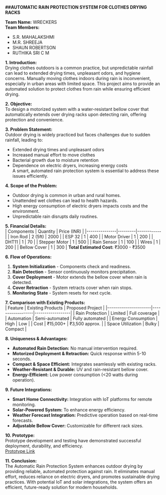 
**##AUTOMATIC RAIN PROTECTION SYSTEM FOR CLOTHES DRYING RACKS**

**Team Name:** WRECKERS  
**Team Members:**  
- S.R. MAHALAKSHMI  
- M.R. SHREEJA  
- SHAUN ROBERTSON  
- RUTHIKA SRI C M  

**1. Introduction:**  
Drying clothes outdoors is a common practice, but unpredictable rainfall can lead to extended drying times, unpleasant odors, and hygiene concerns. Manually moving clothes indoors during rain is inconvenient, especially in urban areas with limited space. This project aims to provide an automated solution to protect clothes from rain while ensuring efficient drying.

**2. Objective:**  
To design a motorized system with a water-resistant bellow cover that automatically extends over drying racks upon detecting rain, offering protection and convenience.

**3. Problem Statement:**  
Outdoor drying is widely practiced but faces challenges due to sudden rainfall, leading to:
- Extended drying times and unpleasant odors
- Increased manual effort to move clothes
- Bacterial growth due to moisture retention
- Dependence on electric dryers, increasing energy costs  
A smart, automated rain protection system is essential to address these issues efficiently.

**4. Scope of the Problem:**  
- Outdoor drying is common in urban and rural homes.
- Unattended wet clothes can lead to health hazards.
- High energy consumption of electric dryers impacts costs and the environment.
- Unpredictable rain disrupts daily routines.

**5. Financial Details:**  
| Components      | Quantity | Price (INR) |
|---------------|---------|------------|
| Iron Rod      | 2 (5ft) | 2000       |
| ESP 32       | 1       | 400        |
| Motor Driver  | 1       | 200        |
| DHT11         | 1       | 70         |
| Stepper Motor | 1       | 500        |
| Rain Sensor   | 1       | 100        |
| Wires         | 1       | 200        |
| Bellow Cover  | 1       | 300        |
**Total Estimated Cost:** ₹3000 - ₹3500

**6. Flow of Operations:**  
1. **System Initialization** - Components check and readiness.
2. **Rain Detection** - Sensor continuously monitors precipitation.
3. **Cover Deployment** - Motor extends the bellow cover when rain is detected.
4. **Cover Retraction** - System retracts cover when rain stops.
5. **Monitoring State** - System resets for next cycle.

**7. Comparison with Existing Products:**  
| Feature              | Existing Products | Proposed Project |
|----------------------|------------------|------------------|
| Rain Protection     | Limited          | Full coverage   |
| Automation         | Semi-automated   | Fully automated  |
| Energy Consumption | High             | Low             |
| Cost               | ₹15,000+         | ₹3,500 approx.  |
| Space Utilization  | Bulky            | Compact         |

**8. Uniqueness & Advantages:**  
- **Automated Rain Detection:** No manual intervention required.
- **Motorized Deployment & Retraction:** Quick response within 5-10 seconds.
- **Compact & Space Efficient:** Integrates seamlessly with existing racks.
- **Weather-Resistant & Durable:** UV and rain-resistant bellow cover.
- **Energy-Efficient:** Low power consumption (<20 watts during operation).

**9. Future Integrations:**  
- **Smart Home Connectivity:** Integration with IoT platforms for remote monitoring.
- **Solar-Powered System:** To enhance energy efficiency.
- **Weather Forecast Integration:** Predictive operation based on real-time forecasts.
- **Adjustable Bellow Cover:** Customizable for different rack sizes.

**10. Prototype:**  
Prototype development and testing have demonstrated successful deployment, durability, and efficiency.  
[Prototype Link](https://drive.google.com/file/d/1fqypYZ0EEewzw_ew_TRqU84IeyJ62mjE/view?usp=drivesdk)

**11. Conclusion:**  
The Automatic Rain Protection System enhances outdoor drying by providing reliable, automated protection against rain. It eliminates manual effort, reduces reliance on electric dryers, and promotes sustainable drying practices. With potential IoT and solar integrations, the system offers an efficient, future-ready solution for modern households.

